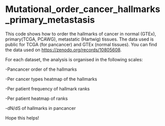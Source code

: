 # Mutational_order_cancer_hallmarks_primary_metastasis
This code shows how to order the hallmarks of cancer in normal (GTEx), primary(TCGA, PCAWG), metastatic (Hartwig) tissues. 
The data used is public for TCGA (for pancancer) and GTEx (normal tissues). You can find the data used on https://zenodo.org/records/10805608.

For each dataset, the analysis is organised in the following scales:

-Pancancer order of the hallmarks

-Per cancer types heatmap of the hallmarks

-Per patient frequency of hallmark ranks

-Per patient heatmap of ranks

-dN/dS of hallmarks in pancancer

Hope this helps!

